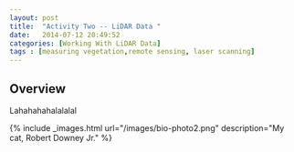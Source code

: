```yaml
---
layout: post
title:  "Activity Two -- LiDAR Data "
date:   2014-07-12 20:49:52
categories: [Working With LiDAR Data]
tags : [measuring vegetation,remote sensing, laser scanning]
---
```



## Overview ##

Lahahahahalalalal


{% include _images.html url="/images/bio-photo2.png" description="My cat, Robert Downey Jr." %}